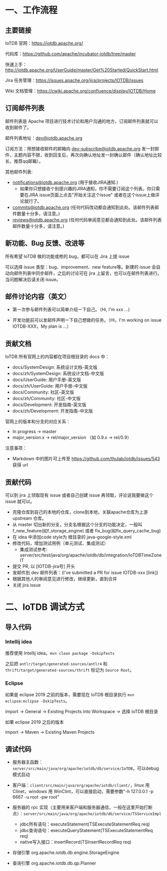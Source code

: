 <!--

    Licensed to the Apache Software Foundation (ASF) under one
    or more contributor license agreements.  See the NOTICE file
    distributed with this work for additional information
    regarding copyright ownership.  The ASF licenses this file
    to you under the Apache License, Version 2.0 (the
    "License"); you may not use this file except in compliance
    with the License.  You may obtain a copy of the License at
    
        http://www.apache.org/licenses/LICENSE-2.0
    
    Unless required by applicable law or agreed to in writing,
    software distributed under the License is distributed on an
    "AS IS" BASIS, WITHOUT WARRANTIES OR CONDITIONS OF ANY
    KIND, either express or implied.  See the License for the
    specific language governing permissions and limitations
    under the License.

-->

# 一、工作流程

## 主要链接

IoTDB 官网：https://iotdb.apache.org/

代码库：https://github.com/apache/incubator-iotdb/tree/master

快速上手：http://iotdb.apache.org/UserGuide/master/Get%20Started/QuickStart.html

Jira 任务管理：https://issues.apache.org/jira/projects/IOTDB/issues

Wiki 文档管理：https://cwiki.apache.org/confluence/display/IOTDB/Home

## 订阅邮件列表

邮件列表是 Apache 项目进行技术讨论和用户沟通的地方，订阅邮件列表就可以收到邮件了。

邮件列表地址：dev@iotdb.apache.org

订阅方法：用想接收邮件的邮箱向 dev-subscribe@iotdb.apache.org 发一封邮件，主题内容不限，收到回复后，再次向确认地址发一封确认邮件（确认地址比较长，推荐qq邮箱）。

其他邮件列表:
* notifications@iotdb.apache.org (用于接收JIRA通知.)
  * 如果你只想接收个别感兴趣的JIRA通知，你不需要订阅这个列表。你只需要在JIRA issue页面上点击"开始关注这个issue" 或者在这个issue上做评论就行了。
* commits@iotdb.apache.org (任何代码改动都会通知到此处。该邮件列表邮件数量十分多，请注意。)
* reviews@iotdb.apache.org (任何代码审阅意见都会通知到此处。该邮件列表邮件数量十分多，请注意。)

## 新功能、Bug 反馈、改进等

所有希望 IoTDB 做的功能或修的 bug，都可以在 Jira 上提 issue

可以选择 issue 类型：bug、improvement、new feature等。新建的 issue 会自动向邮件列表中同步邮件，之后的讨论可在 jira 上留言，也可以在邮件列表进行。当问题解决后请关闭 issue。

## 邮件讨论内容（英文）

* 第一次参与邮件列表可以简单介绍一下自己。（Hi, I'm xxx ...)

* 开发功能前可以发邮件声明一下自己想做的任务。（Hi，I'm working on issue IOTDB-XXX，My plan is ...）

## 贡献文档

IoTDB 所有官网上的内容都在项目根目录的 docs 中：

* docs/SystemDesign: 系统设计文档-英文版
* docs/zh/SystemDesign: 系统设计文档-中文版
* docs/UserGuide: 用户手册-英文版
* docs/zh/UserGuide: 用户手册-中文版
* docs/Community: 社区-英文版
* docs/zh/Community: 社区-中文版
* docs/Development: 开发指南-英文版
* docs/zh/Development: 开发指南-中文版

官网上的版本和分支的对应关系：

* In progress -> master
* major_version.x -> rel/major_version （如 0.9.x -> rel/0.9）

注意事项：

* Markdown 中的图片可上传至 https://github.com/thulab/iotdb/issues/543 获得 url

## 贡献代码

可以到 jira 上领取现有 issue 或者自己创建 issue 再领取，评论说我要做这个 issue 就可以。

* 克隆仓库到自己的本地的仓库，clone到本地，关联apache仓库为上游 upstream 仓库。
* 从 master 切出新的分支，分支名根据这个分支的功能决定，一般叫 f_new_feature(如f_storage_engine) 或者 fix_bug(如fix_query_cache_bug)
* 在 idea 中添加code style为 根目录的 java-google-style.xml
* 修改代码，增加测试用例（单元测试、集成测试）
	* 集成测试参考: server/src/test/java/org/apache/iotdb/db/integration/IoTDBTimeZoneIT
* 提交 PR, 以 [IOTDB-jira号] 开头
* 发邮件到 dev 邮件列表：(I've submitted a PR for issue IOTDB-xxx [link])
* 根据其他人的审阅意见进行修改，继续更新，直到合并
* 关闭 jira issue

# 二、IoTDB 调试方式

## 导入代码

### Intellij idea

推荐使用 Intellij idea。```mvn clean package -DskipTests``` 

之后把 ```antlr/target/generated-sources/antlr4``` 和 ```thrift/target/generated-sources/thrift``` 标记为 ```Source Root```。 

### Eclipse

如果是 eclipse 2019 之前的版本，需要现在 IoTDB 根目录执行 `mvn eclipse:eclipse -DskipTests`。

import -> General -> Existing Projects into Workspace -> 选择 IoTDB 根目录

如果 eclipse 2019 之后的版本

import -> Maven -> Existing Maven Projects

## 调试代码

* 服务器主函数：```server/src/main/java/org/apache/iotdb/db/service/IoTDB```，可以debug模式启动
* 客户端：```client/src/main/java/org/apache/iotdb/client/```，linux 用 Clinet，windows 用 WinClint，可以直接启动，需要参数"-h 127.0.0.1 -p 6667 -u root -pw root"
* 服务器的 rpc 实现（主要用来客户端和服务器通信，一般在这里开始打断点）：```server/src/main/java/org/apache/iotdb/db/service/TSServiceImpl```
	* jdbc所有语句：executeStatement(TSExecuteStatementReq req)
	* jdbc查询语句：executeQueryStatement(TSExecuteStatementReq req)	
	* native写入接口：insertRecord(TSInsertRecordReq req)

* 存储引擎 org.apache.iotdb.db.engine.StorageEngine
* 查询引擎 org.apache.iotdb.db.qp.Planner

